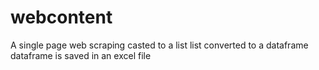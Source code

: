 # webcontent
A single page web scraping 
casted to a list 
list converted to a dataframe
dataframe is saved in an excel file 
